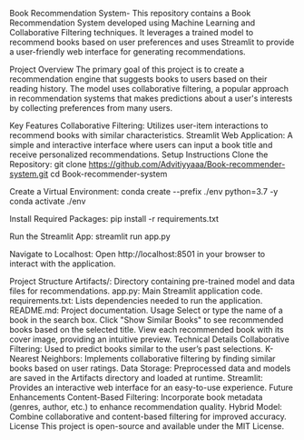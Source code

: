 Book Recommendation System-
This repository contains a Book Recommendation System developed using Machine Learning and Collaborative Filtering techniques. It leverages a trained model to recommend books based on user preferences and uses Streamlit to provide a user-friendly web interface for generating recommendations.

Project Overview
The primary goal of this project is to create a recommendation engine that suggests books to users based on their reading history. The model uses collaborative filtering, a popular approach in recommendation systems that makes predictions about a user's interests by collecting preferences from many users.

Key Features
Collaborative Filtering: Utilizes user-item interactions to recommend books with similar characteristics.
Streamlit Web Application: A simple and interactive interface where users can input a book title and receive personalized recommendations.
Setup Instructions
Clone the Repository:
git clone https://github.com/Advitiyyaaa/Book-recommender-system.git
cd Book-recommender-system

Create a Virtual Environment:
conda create --prefix ./env python=3.7 -y
conda activate ./env

Install Required Packages:
pip install -r requirements.txt

Run the Streamlit App:
streamlit run app.py

Navigate to Localhost: Open http://localhost:8501 in your browser to interact with the application.

Project Structure
Artifacts/: Directory containing pre-trained model and data files for recommendations.
app.py: Main Streamlit application code.
requirements.txt: Lists dependencies needed to run the application.
README.md: Project documentation.
Usage
Select or type the name of a book in the search box.
Click "Show Similar Books" to see recommended books based on the selected title.
View each recommended book with its cover image, providing an intuitive preview.
Technical Details
Collaborative Filtering: Used to predict books similar to the user’s past selections.
K-Nearest Neighbors: Implements collaborative filtering by finding similar books based on user ratings.
Data Storage: Preprocessed data and models are saved in the Artifacts directory and loaded at runtime.
Streamlit: Provides an interactive web interface for an easy-to-use experience.
Future Enhancements
Content-Based Filtering: Incorporate book metadata (genres, author, etc.) to enhance recommendation quality.
Hybrid Model: Combine collaborative and content-based filtering for improved accuracy.
License
This project is open-source and available under the MIT License.
